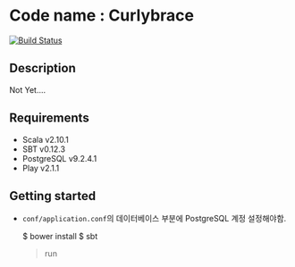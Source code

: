 Code name : Curlybrace
=============================
[![Build Status](https://secure.travis-ci.org/outsideris/curlybrace.png?branch=master)](http://travis-ci.org/outsideris/curlybrace)

## Description
Not Yet....

## Requirements

* Scala v2.10.1
* SBT v0.12.3
* PostgreSQL v9.2.4.1
* Play v2.1.1

## Getting started

* `conf/application.conf`의 데이터베이스 부분에 PostgreSQL 계정 설정해야함.

    $ bower install
    $ sbt
    > run
